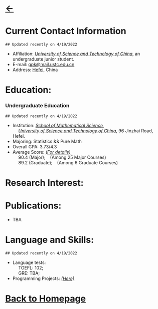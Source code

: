 # [<-](https://pkgu.github.io)



# Current Contact Information
  ``## Updated recently on 4/19/2022``
  - Affiliation: *[University of Science and Technology of China](http://en.ustc.edu.cn/)*, an undergraduate junior student. 
  - E-mail: gpk@mail.ustc.edu.cn
  - Address: [Hefei](https://www.google.com/maps/place/Hefei,+Anhui,+China/@31.6097465,116.7600658,7z/), China
 
# Education:

### Undergraduate Education
  ``## Updated recently on 4/19/2022``
  - Institution: *[School of Mathematical Science](http://math.ustc.edu.cn/ENGLISH/list.htm)*,   
    &emsp; *[University of Science and Technology of China](http://en.ustc.edu.cn/)*, 96 Jinzhai Road, Hefei.
  - Majoring: Statistics && Pure Math
  - Overall GPA: 3.73/4.3 
  - Average Score: *[(For details)](https://github.com/PkGU/Past-Scores/blob/main/pastscores.md)*    
    &emsp; 90.4 (Major); &ensp; (Among 25 Major Courses)   
    &emsp; 89.2 (Graduate); &ensp; (Among 6 Graduate Courses)
  
# Research Interest:

# Publications:
  - TBA

# Language and Skills:
  ``## Updated recently on 4/19/2022``
  - Language tests:   
    &emsp; TOEFL: 102;   
    &emsp; GRE: TBA;    
  - Programming Projects: *[(Here)](https://pkgu.github.io/Past-Projects/)*  

# [Back to Homepage](https://pkgu.github.io)
